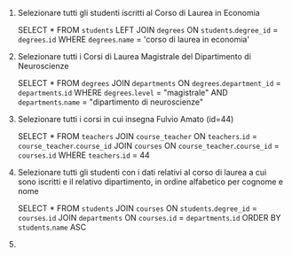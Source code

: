 1. Selezionare tutti gli studenti iscritti al Corso di Laurea in Economia

    SELECT * FROM `students` LEFT JOIN `degrees` ON `students`.`degree_id` = `degrees`.`id` WHERE `degrees`.`name` = 'corso di laurea in economia'

2. Selezionare tutti i Corsi di Laurea Magistrale del Dipartimento di Neuroscienze

    SELECT * FROM `degrees` JOIN `departments` ON `degrees`.`department_id` = `departments`.`id` WHERE `degrees`.`level` = "magistrale" AND `departments`.`name` = "dipartimento di neuroscienze"

3.  Selezionare tutti i corsi in cui insegna Fulvio Amato (id=44)

    SELECT * FROM `teachers` JOIN `course_teacher` ON `teachers`.`id` = `course_teacher`.`course_id` JOIN `courses` ON `course_teacher`.`course_id` = `courses`.`id` WHERE `teachers`.`id` = 44

4.  Selezionare tutti gli studenti con i dati relativi al corso di laurea a cui sono iscritti e il relativo dipartimento, in ordine alfabetico per cognome e nome

    SELECT * FROM `students` JOIN `courses` ON `students`.`degree_id` = `courses`.`id` JOIN `departments` ON `courses`.`id` = `departments`.`id` ORDER BY `students`.`name` ASC

5.  